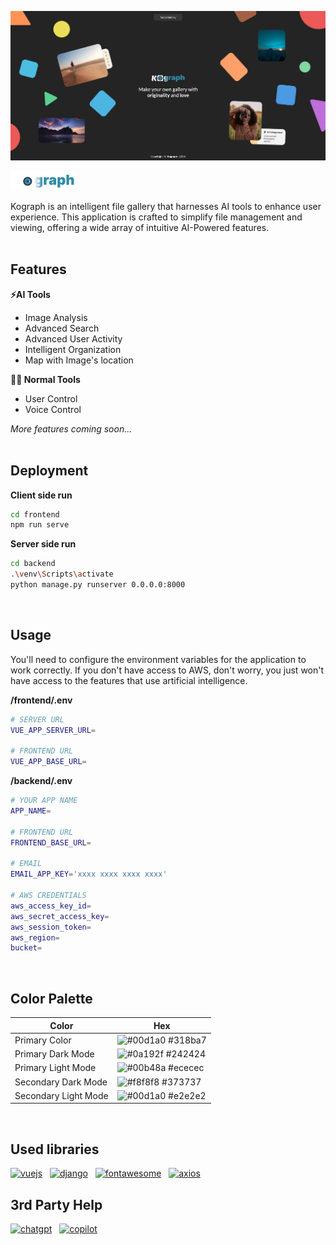 ![home](./readme/home.png)

![logo](./readme/logo.png)

Kograph is an intelligent file gallery that harnesses AI tools to enhance user experience. This application is crafted to simplify file management and viewing, offering a wide array of intuitive AI-Powered features.
<br/>
<br/>
## Features

**⚡️AI Tools**
- Image Analysis
- Advanced Search
- Advanced User Activity
- Intelligent Organization
- Map with Image's location

**👩‍💻 Normal Tools**
- User Control
- Voice Control
  
*More features coming soon...*
<br/>
<br/>
## Deployment

**Client side run**

```bash
cd frontend
npm run serve
```

**Server side run**

```bash
cd backend
.\venv\Scripts\activate
python manage.py runserver 0.0.0.0:8000
```
<br/>

## Usage

You'll need to configure the environment variables for the application to work correctly. If you don't have access to AWS, don't worry, you just won't have access to the features that use artificial intelligence.

**/frontend/.env**

```bash
# SERVER URL
VUE_APP_SERVER_URL=

# FRONTEND URL
VUE_APP_BASE_URL=
```

**/backend/.env**

```bash
# YOUR APP NAME
APP_NAME=

# FRONTEND URL
FRONTEND_BASE_URL=

# EMAIL
EMAIL_APP_KEY='xxxx xxxx xxxx xxxx'

# AWS CREDENTIALS
aws_access_key_id=
aws_secret_access_key=
aws_session_token=
aws_region=
bucket=
```
<br/>

## Color Palette

| Color             | Hex                                                                |
| ----------------- | ------------------------------------------------------------------ |
| Primary Color | ![#00d1a0](https://via.placeholder.com/10/318ba7?text=+) #318ba7 |
| Primary Dark Mode | ![#0a192f](https://via.placeholder.com/10/242424?text=+) #242424 |
| Primary Light Mode | ![#00b48a](https://via.placeholder.com/10/ececec?text=+) #ececec |
| Secondary Dark Mode | ![#f8f8f8](https://via.placeholder.com/10/373737?text=+) #373737 |
| Secondary Light Mode | ![#00d1a0](https://via.placeholder.com/10/e2e2e2?text=+) #e2e2e2 |
<br/>

## Used libraries

[<img src="https://seeklogo.com/images/V/vuejs-logo-17D586B587-seeklogo.com.png" width="50" alt="vuejs" title="VueJS">](https://vuejs.org/)&nbsp;&nbsp;
[<img src="https://static-00.iconduck.com/assets.00/django-icon-1606x2048-lwmw1z73.png" width="40" alt="django" title="Django">](https://www.djangoproject.com/)&nbsp;&nbsp;
[<img src="https://upload.wikimedia.org/wikipedia/commons/thumb/5/5f/Font_Awesome_logomark_blue.svg/1200px-Font_Awesome_logomark_blue.svg.png" width="50" alt="fontawesome" title="Fontawesome">](https://fontawesome.com/)&nbsp;&nbsp;
[<img src="https://companieslogo.com/img/orig/axios-51d6caae.png?t=1701353255" width="50" alt="axios" title="Axios">](https://axios-http.com/)&nbsp;&nbsp;
[<img src="https://banner2.cleanpng.com/20180328/ige/kisspng-leaflet-javascript-library-web-browser-plug-in-sof-leaflet-5abbab56a7bfc0.9378939815222485346871.jpg" width="50" alt="" title="">]()&nbsp;&nbsp;
[<img src="" width="50" alt="" title="">]()&nbsp;&nbsp;
[<img src="" width="50" alt="" title="">]()&nbsp;&nbsp;
[<img src="" width="50" alt="" title="">]()&nbsp;&nbsp;
[<img src="" width="50" alt="" title="">]()&nbsp;&nbsp;
[<img src="" width="50" alt="" title="">]()&nbsp;&nbsp;
[<img src="" width="50" alt="" title="">]()
<br/>

## 3rd Party Help

[<img src="https://upload.wikimedia.org/wikipedia/commons/thumb/0/04/ChatGPT_logo.svg/1024px-ChatGPT_logo.svg.png" width="50" alt="chatgpt" title="ChatGPT">](https://chat.openai.com/)&nbsp;&nbsp;
[<img src="https://upload.wikimedia.org/wikipedia/commons/thumb/2/2a/Microsoft_365_Copilot_Icon.svg/2048px-Microsoft_365_Copilot_Icon.svg.png" width="50" alt="copilot" title="Microsoft Copilot">](https://copilot.microsoft.com/)
